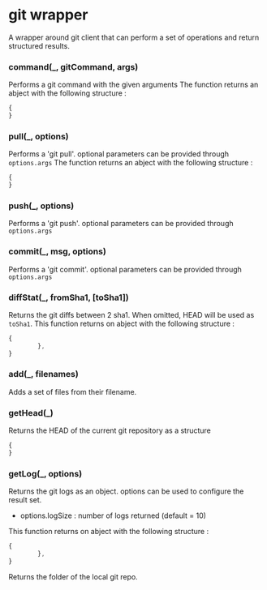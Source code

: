 # git wrapper
A wrapper around git client that can perform a set of operations and return structured results.
### command(_, gitCommand, args)
Performs a git command with the given arguments
The function returns an abject with the following structure : 
``` javascript
{ 
}
```
### pull(_, options)
Performs a 'git pull'.
optional parameters can be provided through `options.args`
The function returns an abject with the following structure : 
``` javascript
{ 
}
```
### push(_, options)
Performs a 'git push'.
optional parameters can be provided through `options.args`
### commit(_, msg, options)
Performs a 'git commit'.
optional parameters can be provided through `options.args`
### diffStat(_, fromSha1, [toSha1])
Returns the git diffs between 2 sha1. When omitted, HEAD will be used as `toSha1`.
This function returns on abject with the following structure : 
``` javascript
{
		},
}
```
### add(_, filenames)
Adds a set of files from their filename.
### getHead(_)
Returns the HEAD of the current git repository as a structure 
``` javascript
{ 
}

```
### getLog(_, options)
Returns the git logs as an object.
options can be used to configure the result set.
- options.logSize : number of logs returned (default = 10)

This function returns on abject with the following structure : 
``` javascript
{
		},
}
```
Returns the folder of the local git repo.

